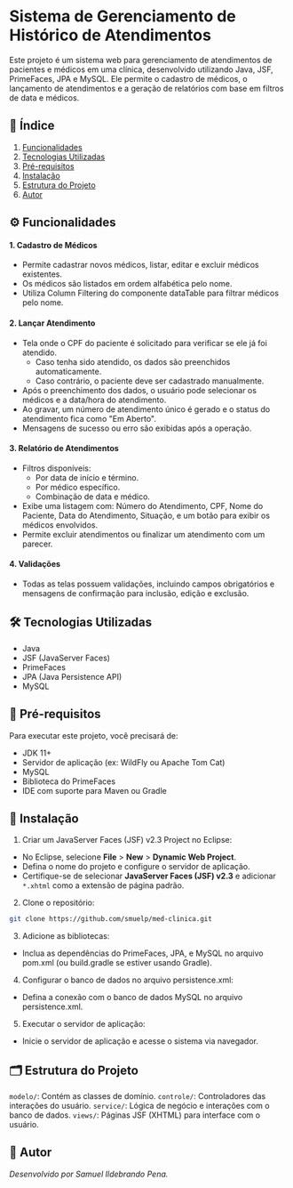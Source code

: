 # Sistema de Gerenciamento de Histórico de Atendimentos

Este projeto é um sistema web para gerenciamento de atendimentos de pacientes e médicos em uma clínica, desenvolvido utilizando Java, JSF, PrimeFaces, JPA e MySQL. Ele permite o cadastro de médicos, o lançamento de atendimentos e a geração de relatórios com base em filtros de data e médicos.

## 📑 Índice
1. [Funcionalidades](#-funcionalidades)
2. [Tecnologias Utilizadas](#-tecnologias-utilizadas)
3. [Pré-requisitos](#-pré-requisitos)
4. [Instalação](#-instalação)
5. [Estrutura do Projeto](#-estrutura-do-projeto)
6. [Autor](#-autor)

## ⚙️ Funcionalidades

#### 1. Cadastro de Médicos
* Permite cadastrar novos médicos, listar, editar e excluir médicos existentes.
* Os médicos são listados em ordem alfabética pelo nome.
* Utiliza Column Filtering do componente dataTable para filtrar médicos pelo nome.

#### 2. Lançar Atendimento

* Tela onde o CPF do paciente é solicitado para verificar se ele já foi atendido.
  * Caso tenha sido atendido, os dados são preenchidos automaticamente.
  * Caso contrário, o paciente deve ser cadastrado manualmente.
* Após o preenchimento dos dados, o usuário pode selecionar os médicos e a data/hora do atendimento.
* Ao gravar, um número de atendimento único é gerado e o status do atendimento fica como "Em Aberto".
* Mensagens de sucesso ou erro são exibidas após a operação.

#### 3. Relatório de Atendimentos

* Filtros disponíveis:
  * Por data de início e término.
  * Por médico específico.
  * Combinação de data e médico.
* Exibe uma listagem com: Número do Atendimento, CPF, Nome do Paciente, Data do Atendimento, Situação, e um botão para exibir os médicos envolvidos.
* Permite excluir atendimentos ou finalizar um atendimento com um parecer.

#### 4. Validações

* Todas as telas possuem validações, incluindo campos obrigatórios e mensagens de confirmação para inclusão, edição e exclusão.

## 🛠 Tecnologias Utilizadas

* Java
* JSF (JavaServer Faces)
* PrimeFaces
* JPA (Java Persistence API)
* MySQL

## 📝 Pré-requisitos

Para executar este projeto, você precisará de:
  * JDK 11+
  * Servidor de aplicação (ex: WildFly ou Apache Tom Cat)
  * MySQL
  * Biblioteca do PrimeFaces
  * IDE com suporte para Maven ou Gradle

## 🚀 Instalação

1. Criar um JavaServer Faces (JSF) v2.3 Project no Eclipse:

  * No Eclipse, selecione **File** > **New** > **Dynamic Web Project**.
  * Defina o nome do projeto e configure o servidor de aplicação.
  * Certifique-se de selecionar **JavaServer Faces (JSF) v2.3** e adicionar `*.xhtml` como a extensão de página padrão.

2. Clone o repositório:
```bash
git clone https://github.com/smuelp/med-clinica.git
```

3. Adicione as bibliotecas:

  * Inclua as dependências do PrimeFaces, JPA, e MySQL no arquivo pom.xml (ou build.gradle se estiver usando Gradle).

4. Configurar o banco de dados no arquivo persistence.xml:

  * Defina a conexão com o banco de dados MySQL no arquivo persistence.xml.

5. Executar o servidor de aplicação:

  * Inicie o servidor de aplicação e acesse o sistema via navegador.

## 🗂 Estrutura do Projeto

`modelo/`: Contém as classes de domínio.
`controle/`: Controladores das interações do usuário.
`service/`: Lógica de negócio e interações com o banco de dados.
`views/`: Páginas JSF (XHTML) para interface com o usuário.

## 👤 Autor

_Desenvolvido por Samuel Ildebrando Pena._
